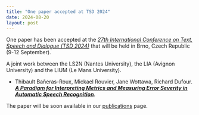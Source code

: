 ```yaml
---
title: "One paper accepted at TSD 2024"
date: 2024-08-20
layout: post
---
```


One paper has been accepted at the *[27th International Conference on Text, Speech and Dialogue (TSD 2024)](https://www.tsdconference.org/tsd2024/)* that will be held in Brno, Czech Republic (9-12 September).

A joint work between the LS2N (Nantes University), the LIA (Avignon University) and the LIUM (Le Mans University).

-  Thibault Bañeras-Roux, Mickael Rouvier, Jane Wottawa, Richard Dufour.<br />
*[**A Paradigm for Interpreting Metrics and Measuring Error Severity in Automatic Speech Recognition**](https://hal.science/hal-04615039)*.

The paper will be soon available in our [publications](/publications.html) page.
